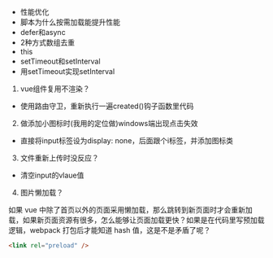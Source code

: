 - 性能优化
- 脚本为什么按需加载能提升性能
- defer和async
- 2种方式数组去重
- this
- setTimeout和setInterval
- 用setTimeout实现setInterval

1. vue组件复用不渲染？

- 使用路由守卫，重新执行一遍created()钩子函数里代码

2. 做添加小图标时(我用的定位做)windows端出现点击失效

- 直接将input标签设为display: none，后面跟个i标签，并添加图标类

3. 文件重新上传时没反应？

- 清空input的vlaue值

4. 图片懒加载？

如果 vue 中除了首页以外的页面采用懒加载，那么跳转到新页面时才会重新加载，如果新页面资源有很多，怎么能够让页面加载更快？如果是在代码里写预加载逻辑，webpack 打包后才能知道 hash 值，这是不是矛盾了呢？

```html
<link rel="preload" />
```
